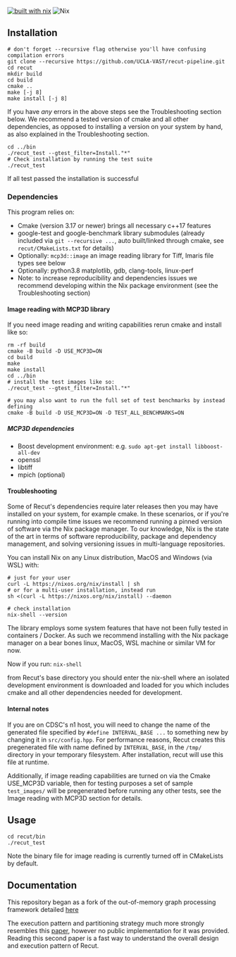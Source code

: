 [![built with
nix](https://builtwithnix.org/badge.svg)](https://builtwithnix.org)
![Nix](https://github.com/UCLA-VAST/recut-pipeline/workflows/mintest/badge.svg?event=push)

## Installation
```
# don't forget --recursive flag otherwise you'll have confusing compilation errors
git clone --recursive https://github.com/UCLA-VAST/recut-pipeline.git
cd recut
mkdir build
cd build
cmake ..
make [-j 8]
make install [-j 8]
```

If you have *any* errors in the above steps see the Troubleshooting section below. We recommend a tested version of cmake and all other dependencies, as opposed to installing a version on your system by hand, as also explained in the Troubleshooting section.

```
cd ../bin
./recut_test --gtest_filter=Install."*"
# Check installation by running the test suite
./recut_test
```

If all test passed the installation is successful

### Dependencies
This program relies on: 
- Cmake (version 3.17 or newer)
  brings all necessary c++17 features
- google-test and google-benchmark library submodules (already included via `git
  --recursive ...`, auto built/linked through cmake, see
  `recut/CMakeLists.txt` for details)
- Optionally: `mcp3d::image` an image reading library for Tiff, Imaris file types see below 
- Optionally: python3.8 matplotlib, gdb, clang-tools, linux-perf
- Note: to increase reproducibility and dependencies issues we recommend developing within the Nix package environment (see the Troubleshooting section)

#### Image reading with MCP3D library
If you need image reading and writing capabilities rerun cmake and install
like so:
```
rm -rf build
cmake -B build -D USE_MCP3D=ON
cd build
make 
make install
cd ../bin
# install the test images like so:
./recut_test --gtest_filter=Install."*" 

# you may also want to run the full set of test benchmarks by instead defining
cmake -B build -D USE_MCP3D=ON -D TEST_ALL_BENCHMARKS=ON
```

##### MCP3D dependencies
- Boost development environment:
  e.g. `sudo apt-get install libboost-all-dev`
- openssl
- libtiff
- mpich (optional)

#### Troubleshooting
Some of Recut's dependencies require later releases then you may have
installed on your system, for example cmake.  In these scenarios, or if you're
running into compile time issues we recommend running a pinned version of
software via the Nix package manager. To our knowledge, Nix is the state of the art 
in terms of software reproducibility, package and dependency management, and solving
versioning issues in multi-language repositories.

You can install Nix on any Linux
distribution, MacOS and Windows (via WSL) with:

```
# just for your user
curl -L https://nixos.org/nix/install | sh
# or for a multi-user installation, instead run
sh <(curl -L https://nixos.org/nix/install) --daemon

# check installation
nix-shell --version
```

The library employs some system features that have not been fully tested in containers / Docker. As such we recommend installing with the Nix package manager on a bear bones linux, MacOS, WSL machine or similar VM for now.

Now if you run:
`
nix-shell
`

from Recut's base directory you should enter the nix-shell where an isolated development environment is downloaded and loaded for you which includes cmake and all other dependencies needed for development.

#### Internal notes
If you are on CDSC's n1 host, you will need to change the name of the generated file specified by
`#define INTERVAL_BASE ...` to something new by changing it in `src/config.hpp`.  For performance reasons, Recut creates this pregenerated file with name defined by `INTERVAL_BASE`, in the `/tmp/` directory in your temporary filesystem. After installation, recut will use this file at runtime. 

Additionally, if image reading capabilities are turned on via the Cmake
USE_MCP3D variable, then for testing purposes a set of sample `test_images/`
will be pregenerated before running any other tests, see the Image reading with MCP3D section for details.

## Usage
```
cd recut/bin
./recut_test 
```

Note the binary file for image reading is currently turned off in CMakeLists by default.

## Documentation
This repository began as a fork of the out-of-memory graph processing framework detailed [here](https://vast.cs.ucla.edu/~chiyuze/pub/icde16.pdf)

The execution pattern and partitioning strategy much more strongly resembles this [paper]( https://arxiv.org/abs/1811.00009), however no public implementation for it was provided.
Reading this second paper is a fast way to understand the overall design and execution pattern of Recut.
